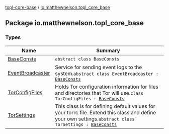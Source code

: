 [topl-core-base](../index.md) / [io.matthewnelson.topl_core_base](./index.md)

## Package io.matthewnelson.topl_core_base

### Types

| Name | Summary |
|---|---|
| [BaseConsts](-base-consts/index.md) | `abstract class BaseConsts` |
| [EventBroadcaster](-event-broadcaster/index.md) | Service for sending event logs to the system.`abstract class EventBroadcaster : `[`BaseConsts`](-base-consts/index.md) |
| [TorConfigFiles](-tor-config-files/index.md) | Holds Tor configuration information for files and directories that Tor will use.`class TorConfigFiles : `[`BaseConsts`](-base-consts/index.md) |
| [TorSettings](-tor-settings/index.md) | This class is for defining default values for your torrc file. Extend this class and define your own settings.`abstract class TorSettings : `[`BaseConsts`](-base-consts/index.md) |
